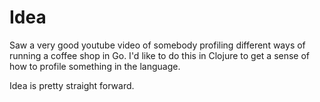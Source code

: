 # Idea

Saw a very good youtube video of somebody profiling different ways of running a coffee shop in Go. I'd like to do this in Clojure to get a sense of how to profile something in the language.

Idea is pretty straight forward.

